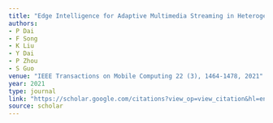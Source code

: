 ```yaml
---
title: "Edge Intelligence for Adaptive Multimedia Streaming in Heterogeneous Internet of Vehicles"
authors:
- P Dai
- F Song
- K Liu
- Y Dai
- P Zhou
- S Guo
venue: "IEEE Transactions on Mobile Computing 22 (3), 1464-1478, 2021"
year: 2021
type: journal
link: "https://scholar.google.com/citations?view_op=view_citation&hl=en&user=xtXbq_AAAAAJ&pagesize=100&citation_for_view=xtXbq_AAAAAJ:aqlVkmm33-oC"
source: scholar
---
```

